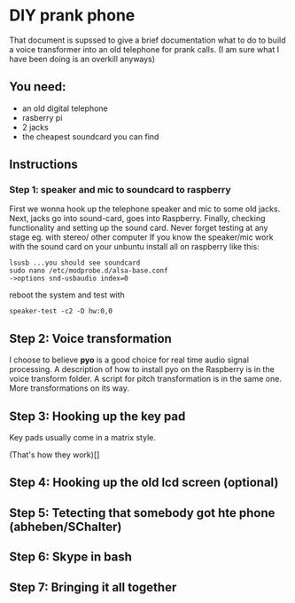 
# DIY prank phone 

That document is supssed to give a brief documentation what to do to build a voice transformer into an old telephone for prank calls. 
(I am sure what I have been doing is an overkill anyways)

## You need:

* an old digital telephone
* rasberry pi
* 2 jacks
* the cheapest soundcard you can find

## Instructions

### Step 1: speaker and mic to soundcard to raspberry

First we wonna hook up the telephone speaker and mic to some old jacks. Next, jacks go into sound-card, goes into Raspberry.
Finally, checking functionality and setting up the sound card. Never forget testing at any stage eg. with stereo/ other computer
If you know the speaker/mic work with the sound card on your unbuntu install all on raspberry like this:

	lsusb ...you should see soundcard
	sudo nano /etc/modprobe.d/alsa-base.conf
	->options snd-usbaudio index=0

reboot the system and test with 
	
	speaker-test -c2 -D hw:0,0 


## Step 2: Voice transformation

I choose to believe **pyo** is a good choice for real time audio signal processing. A description of how to install pyo on the Raspberry is in the voice transform folder.
A script for pitch transformation is in the same one. More transformations on its way.

## Step 3: Hooking up the key pad

Key pads usually come in a matrix style. 

(That's how they work)[]

## Step 4: Hooking up the old lcd screen (optional)

## Step 5: Tetecting that somebody got hte phone (abheben/SChalter)

## Step 6: Skype in bash

## Step 7: Bringing it all together

